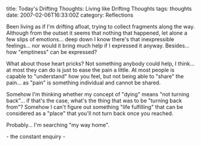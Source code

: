 title: Today's Drifting Thoughts: Living like Drifting Thoughts
tags: thoughts
date: 2007-02-06T16:33:00Z
category: Reflections

Been living as if I'm drifting afloat, trying to collect fragments along the way. Although from the outset it seems that nothing that happened, let alone a few slips of emotions… deep down I know there's that inexpressible feelings… nor would it bring much help if I expressed it anyway. Besides… how "emptiness" can be expressed?

What about those heart pricks? Not something anybody could help, I think… at most they can do is just to ease the pain a little. At most people is capable to "understand" how you feel, but not being able to "share" the pain… as "pain" is something individual and cannot be shared.

Somehow I'm thinking whether my concept of "dying" means "not turning back"… if that's the case, what's the thing that was to be "turning back from"? Somehow I can't figure out something "life fulfilling" that can be considered as a "place" that you'll not turn back once you reached.

Probably… I'm searching "my way home".

\- the constant enquiry -
